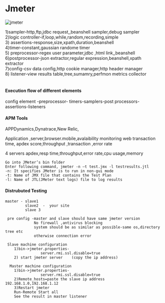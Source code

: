 # Jmeter
![jmeter](https://user-images.githubusercontent.com/24494133/42121906-0ef6e378-7c56-11e8-80ef-b28dc22c618a.png)



1)sampler-http,ftp,jdbc request,,beanshell sampler,debug sampler</br>
2)logic controller-if,loop,while,random,recording,simple</br>
3) assertions-response,size,xpath,duration,beanshell</br>
4)timer-constant,gaussian randome timer</br>
5) preprocessor-regex user parameter,jdbc ,html link,,beanshell
6)postprocessor-json extractor,regular expression,beanshell,xpath extractor</br>
7)config-csv data config,http cookie manager,http header manager</br>
8) listener-view results table,tree,sumamry,perfmon metrics collector</br>
</br>
#### Execution flow of different elements
config element -preprocessor- timers-samplers-post processors-assertions-listeners

#### APM Tools
APPDynamics,Dynatrace,New Relic,

Application ,server,browser.mobile,avalaibility monitoring
web transaction time, apdex score,throughput ,transaction ,error rate

4 servers 
apdex,resp time,throughput,error rate,cpu usage,memory
```
Go into JMeter’s bin folder
Enter following command, jmeter -n –t test.jmx -l testresults.jtl
-n: It specifies JMeter is to run in non-gui mode
-t: Name of JMX file that contains the Test Plan
-l: Name of JTL(JMeter text logs) file to log results
```

#### Distrubuted Testing
```
master - slave1 
         slave2  -  your site 
         slave 3 
 
 pre config -master and slave should have same jmeter version
             No firewall ,antivirus blocking
             system should be as similar as possible-same os,directory tree etc
             otherwise connection error
 
 Slave machine configuration
    1)bin->jmeter.properties- 
                server.rmi.ssl.disable=true 
    2) start jmeter server    (copy the ip address)       
  
  Master machine configuration
    1)bin->jmeter.properties- 
                server.rmi.ssl.disable=true 
    2)Remote_hosts=paste the slave ip address  192.168.1.0,192.168.1.12
    3)Restart jmeter
    Run-Remote Start all
    See the result in master listener
    
    
 ```
                

